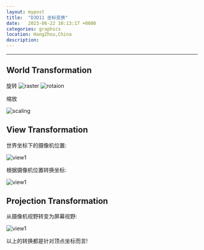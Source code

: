 ```yaml
---
layout: mypost
title:  "D3D11 坐标变换"
date:   2023-06-22 10:13:17 +0800
categories: graphics 
location: HangZhou,China 
description:  
---
```

---


 
## World Transformation

旋转
![raster](rotation.jpg)
![rotaion](rotation.jpg)

缩放

![scaling](scaling.jpg)

## View Transformation

世界坐标下的摄像机位置:

![view1](viewTransformation1.jpg)

根据摄像机位置转换坐标:

![view1](viewTransformation2.jpg)

## Projection Transformation

从摄像机视野转变为屏幕视野:

![view1](screenTransformation.jpg)

以上的转换都是针对顶点坐标而言!